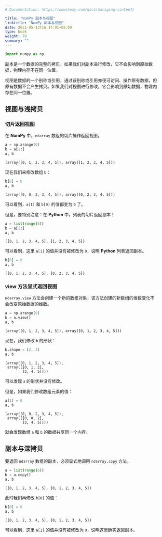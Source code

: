 ```yaml
---
# Documentation: https://wowchemy.com/docs/managing-content/

title: "NumPy 副本与视图"
linktitle: "NumPy 副本与视图"
date: 2021-05-13T16:14:01+08:00
type: book
weight: 70
summary: ""
---
```


<!--more-->

```python
import numpy as np
```

副本是一个数据的完整的拷贝，如果我们对副本进行修改，它不会影响到原始数据，物理内存不在同一位置。

视图是数据的一个别称或引用，通过该别称或引用亦便可访问、操作原有数据，但原有数据不会产生拷贝。如果我们对视图进行修改，它会影响到原始数据，物理内存在同一位置。

## 视图与浅拷贝

### 切片返回视图

在 **NumPy** 中，`ndarray` 数组的切片操作返回视图。


```python
a = np.arange(6)
b = a[1:]
a, b
```




    (array([0, 1, 2, 3, 4, 5]), array([1, 2, 3, 4, 5]))



现在我们来修改数组 `b`：


```python
b[0] = 0
a, b
```




    (array([0, 0, 2, 3, 4, 5]), array([0, 2, 3, 4, 5]))



可以看到，`a[1]` 和 `b[0]` 的值都变为 `0` 了。

但是，要特别注意：在 **Python** 中，列表的切片返回副本！


```python
a = list(range(6))
b = a[1:]
a, b
```




    ([0, 1, 2, 3, 4, 5], [1, 2, 3, 4, 5])



可以看到，这里 `a[1]` 的值并没有被修改为 `0`，说明 **Python** 列表返回副本。


```python
b[0] = 0
a, b
```




    ([0, 1, 2, 3, 4, 5], [0, 2, 3, 4, 5])



### view 方法显式返回视图

`ndarray.view` 方法会创建一个新的数组对象，该方法创建的新数组的维数变化不会改变原始数据的维数。


```python
a = np.arange(6)
b = a.view()
a, b
```




    (array([0, 1, 2, 3, 4, 5]), array([0, 1, 2, 3, 4, 5]))



现在，我们修改 `b` 的形状：


```python
b.shape = (2, 3)
a, b
```




    (array([0, 1, 2, 3, 4, 5]),
     array([[0, 1, 2],
            [3, 4, 5]]))



可以发现 `a` 的形状并没有修改。

但是，如果我们修改数组元素的值：


```python
a[1] = 0
a, b
```




    (array([0, 0, 2, 3, 4, 5]),
     array([[0, 0, 2],
            [3, 4, 5]]))



就会发现数组 `a` 和 `b` 的数据共享同一个内存。

## 副本与深拷贝

要返回 `ndarray` 数组的副本，必须显式地调用 `ndarray.copy` 方法。


```python
a = list(range(6))
b = a.copy()
a, b
```




    ([0, 1, 2, 3, 4, 5], [0, 1, 2, 3, 4, 5])



此时我们再修改 `b[0]` 的值：


```python
b[0] = 0
a, b
```




    ([0, 1, 2, 3, 4, 5], [0, 1, 2, 3, 4, 5])



可以看到，这里 `a[1]` 的值并没有被修改为 `0`，说明这里确实返回副本。
